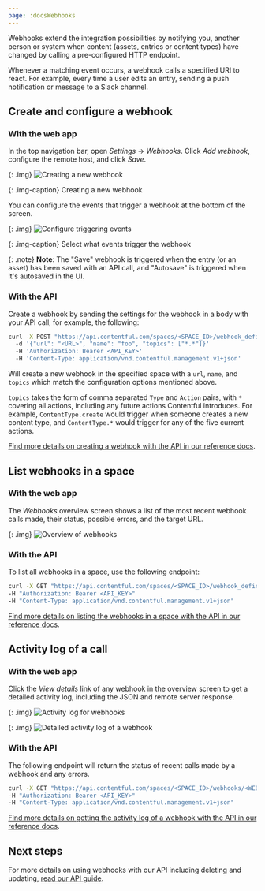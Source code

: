 ```yaml
---
page: :docsWebhooks
---
```


Webhooks extend the integration possibilities by notifying you, another person or system when content (assets, entries or content types) have changed by calling a pre-configured HTTP endpoint.

Whenever a matching event occurs, a webhook calls a specified URI to react. For example, every time a user edits an entry, sending a push notification or message to a Slack channel.

## Create and configure a webhook

### With the web app

In the top navigation bar, open _Settings_ → _Webhooks_. Click _Add webhook_, configure the remote host, and click _Save_.

{: .img}
![Creating a new webhook](https://images.contentful.com/sxx7gi06ja5s/1Gn2WOuwG42K6A08gwY0Ai/300653f7e0d89081203a5c3f0f36c020/webhook__new_webhook.png)

{: .img-caption}
Creating a new webhook

You can configure the events that trigger a webhook at the bottom of the screen.

{: .img}
![Configure triggering events](https://images.contentful.com/sxx7gi06ja5s/488gvUzJoQ4GIKggqOQO4K/f360d313073264682822ff6fb2ceafc5/webhook__events.png)

{: .img-caption}
Select what events trigger the webhook

{: .note}
**Note**: The "Save" webhook is triggered when the entry (or an asset) has been saved with an API call, and "Autosave" is triggered when it's autosaved in the UI.

### With the API

Create a webhook by sending the settings for the webhook in a body with your API call, for example, the following:

~~~bash
curl -X POST "https://api.contentful.com/spaces/<SPACE_ID>/webhook_definitions"
  -d '{"url": "<URL>", "name": "foo", "topics": ["*.*"]}'
  -H 'Authorization: Bearer <API_KEY>'
  -H 'Content-Type: application/vnd.contentful.management.v1+json'
~~~

Will create a new webhook in the specified space with a `url`, `name`, and `topics` which match the configuration options mentioned above.

`topics` takes the form of comma separated `Type` and `Action` pairs, with `*` covering all actions, including any future actions Contentful introduces. For example, `ContentType.create` would trigger when someone creates a new content type, and `ContentType.*` would trigger for any of the five current actions.

[Find more details on creating a webhook with the API in our reference docs](/developers/docs/references/content-management-api/#/reference/search-parameters/create-a-webhook).

## List webhooks in a space

### With the web app

The _Webhooks_ overview screen shows a list of the most recent webhook calls made, their status, possible errors, and the target URL.

{: .img}
![Overview of webhooks](https://images.contentful.com/sxx7gi06ja5s/4yHjcApbaEKiSKAusSWMi6/d804e81f93cd39865c9722a3761eb979/webhook__list_of_webhooks.png)

### With the API

To list all webhooks in a space, use the following endpoint:

~~~bash
curl -X GET "https://api.contentful.com/spaces/<SPACE_ID>/webhook_definitions"
-H "Authorization: Bearer <API_KEY>"
-H "Content-Type: application/vnd.contentful.management.v1+json"
~~~

[Find more details on listing the webhooks in a space with the API in our reference docs](/developers/docs/references/content-management-api/#/reference/webhooks/webhooks-collection/get-all-webhooks-of-a-space).

## Activity log of a call

### With the web app

Click the _View details_ link of any webhook in the overview screen to get a detailed activity log, including the JSON and remote server response.

{: .img}
![Activity log for webhooks](https://images.contentful.com/sxx7gi06ja5s/OJSwxatFAceAqOQgC42GO/f359e7105e8abaaea919fc6c45624622/webhook__activity_log.png)

{: .img}
![Detailed activity log of a webhook](https://images.contentful.com/sxx7gi06ja5s/5DArLijukoIwKi8Eo2IsCk/67e763564548233b4490a7348e0c9ed4/webhook__request_details__super_secret.png)

### With the API

The following endpoint will return the status of recent calls made by a webhook and any errors.

~~~bash
curl -X GET "https://api.contentful.com/spaces/<SPACE_ID>/webhooks/<WEBHOOK_ID>/calls"
-H "Authorization: Bearer <API_KEY>"
-H "Content-Type: application/vnd.contentful.management.v1+json"
~~~

[Find more details on getting the activity log of a webhook with the API in our reference docs](/developers/docs/references/content-management-api/#/reference/webhook-calls).

## Next steps

For more details on using webhooks with our API including deleting and updating, [read our API guide](/developers/docs/references/content-management-api/#/reference/webhooks).
